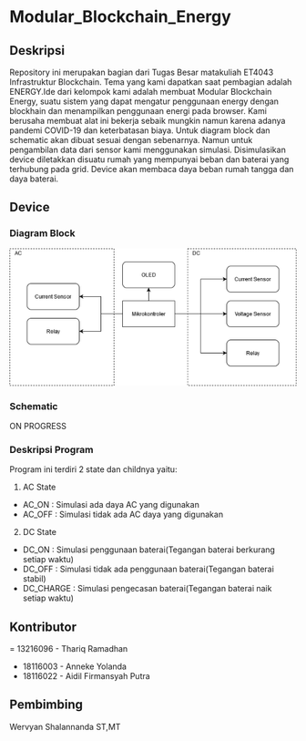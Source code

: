 # Modular_Blockchain_Energy

## Deskripsi

Repository ini merupakan bagian dari Tugas Besar matakuliah ET4043 Infrastruktur Blockchain. Tema yang kami dapatkan saat pembagian adalah ENERGY.Ide dari kelompok kami adalah membuat Modular Blockchain Energy, suatu sistem yang dapat mengatur penggunaan energy dengan blockhain dan menampilkan penggunaan energi pada browser. Kami berusaha membuat alat ini bekerja sebaik mungkin namun karena adanya pandemi COVID-19 dan keterbatasan biaya. Untuk diagram block dan schematic akan dibuat sesuai dengan sebenarnya. Namun untuk pengambilan data dari sensor kami menggunakan simulasi. Disimulasikan  device diletakkan disuatu rumah yang mempunyai beban dan baterai yang terhubung pada grid. Device akan membaca daya beban rumah tangga dan daya baterai.

## Device

### Diagram Block
![Diagram Block](https://raw.githubusercontent.com/ThariqRamadhan101/Modular_Blockchain_Energy/master/Blockchain.png)

### Schematic
ON PROGRESS

### Deskripsi Program
Program ini terdiri 2 state dan childnya yaitu:
1. AC State
- AC_ON : Simulasi ada daya AC yang digunakan
- AC_OFF : Simulasi tidak ada AC daya yang digunakan
2. DC State
- DC_ON : Simulasi penggunaan baterai(Tegangan baterai berkurang setiap waktu)
- DC_OFF : Simulasi tidak ada penggunaan baterai(Tegangan baterai stabil)
- DC_CHARGE : Simulasi pengecasan baterai(Tegangan baterai naik setiap waktu)
  

## Kontributor
= 13216096 - Thariq Ramadhan
- 18116003 - Anneke Yolanda
- 18116022 - Aidil Firmansyah Putra

## Pembimbing
Wervyan Shalannanda ST,MT

